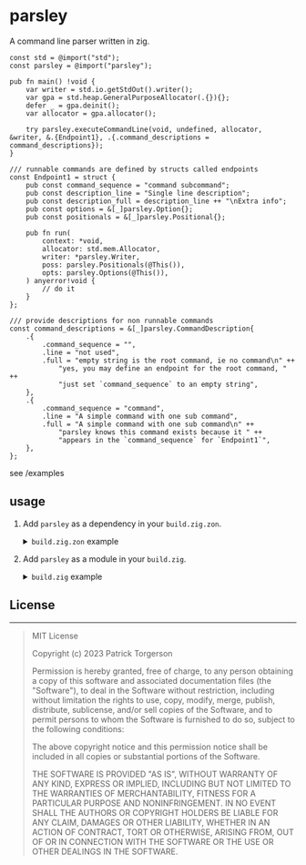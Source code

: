 # parsley

A command line parser written in zig.

```zig
const std = @import("std");
const parsley = @import("parsley");

pub fn main() !void {
    var writer = std.io.getStdOut().writer();
    var gpa = std.heap.GeneralPurposeAllocator(.{}){};
    defer _ = gpa.deinit();
    var allocator = gpa.allocator();

    try parsley.executeCommandLine(void, undefined, allocator, &writer, &.{Endpoint1}, .{.command_descriptions = command_descriptions});
}

/// runnable commands are defined by structs called endpoints
const Endpoint1 = struct {
    pub const command_sequence = "command subcommand";
    pub const description_line = "Single line description";
    pub const description_full = description_line ++ "\nExtra info";
    pub const options = &[_]parsley.Option{};
    pub const positionals = &[_]parsley.Positional{};

    pub fn run(
        context: *void,
        allocator: std.mem.Allocator,
        writer: *parsley.Writer,
        poss: parsley.Positionals(@This()),
        opts: parsley.Options(@This()),
    ) anyerror!void {
        // do it
    }
};

/// provide descriptions for non runnable commands
const command_descriptions = &[_]parsley.CommandDescription{
    .{
        .command_sequence = "",
        .line = "not used",
        .full = "empty string is the root command, ie no command\n" ++
            "yes, you may define an endpoint for the root command, " ++
            "just set `command_sequence` to an empty string",
    },
    .{
        .command_sequence = "command",
        .line = "A simple command with one sub command",
        .full = "A simple command with one sub command\n" ++
            "parsley knows this command exists because it " ++
            "appears in the `command_sequence` for `Endpoint1`",
    },
};
```

see /examples

## usage

1. Add `parsley` as a dependency in your `build.zig.zon`.

    <details>

    <summary><code>build.zig.zon</code> example</summary>

    ```zig
    .{
        .name = "<name_of_your_package>",
        .version = "<version_of_your_package>",
        .dependencies = .{
            .parsley = .{
                .url = "https://github.com/PatrickTorgerson/parsley/archive/<git_tag_or_commit_hash>.tar.gz",
                .hash = "<package_hash>",
            },
        },
    }
    ```

    Set `<package_hash>` to `12200000000000000000000000000000000000000000000000000000000000000000`, and Zig will provide the correct found value in an error message.

    </details>

2. Add `parsley` as a module in your `build.zig`.

    <details>

    <summary><code>build.zig</code> example</summary>

    ```zig
    const parsley = b.lazyDependency("parsley", .{
        .optimize = optimize,
        .target = target,
    }).module("parsley");
    //...
    exe.root_module.addImport("parsley", parsley);
    ```

    </details>

## License
---
> MIT License
>
> Copyright (c) 2023 Patrick Torgerson
>
> Permission is hereby granted, free of charge, to any person obtaining a copy
> of this software and associated documentation files (the "Software"), to deal
> in the Software without restriction, including without limitation the rights
> to use, copy, modify, merge, publish, distribute, sublicense, and/or sell
> copies of the Software, and to permit persons to whom the Software is
> furnished to do so, subject to the following conditions:
>
> The above copyright notice and this permission notice shall be included in all
> copies or substantial portions of the Software.
>
> THE SOFTWARE IS PROVIDED "AS IS", WITHOUT WARRANTY OF ANY KIND, EXPRESS OR
> IMPLIED, INCLUDING BUT NOT LIMITED TO THE WARRANTIES OF MERCHANTABILITY,
> FITNESS FOR A PARTICULAR PURPOSE AND NONINFRINGEMENT. IN NO EVENT SHALL THE
> AUTHORS OR COPYRIGHT HOLDERS BE LIABLE FOR ANY CLAIM, DAMAGES OR OTHER
> LIABILITY, WHETHER IN AN ACTION OF CONTRACT, TORT OR OTHERWISE, ARISING FROM,
> OUT OF OR IN CONNECTION WITH THE SOFTWARE OR THE USE OR OTHER DEALINGS IN THE
> SOFTWARE.
